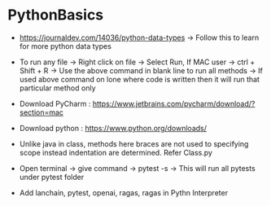 # PythonBasics

* https://journaldev.com/14036/python-data-types  -> Follow this to learn for more python data types

* To run any file -> Right click on file -> Select Run,
                     If MAC user -> ctrl + Shift + R 
                                         -> Use the above command in blank line to run all methods
                                         -> If used above command on lone where code is written then it will run that particular method only
* Download PyCharm : https://www.jetbrains.com/pycharm/download/?section=mac
* Download python : https://www.python.org/downloads/
* Unlike java in class, methods here braces are not used to specifying scope instead indentation are determined. Refer Class.py
* Open terminal -> give command -> pytest -s -> This will run all pytests under pytest folder
* Add lanchain, pytest, openai, ragas, ragas in Pythn Interpreter
